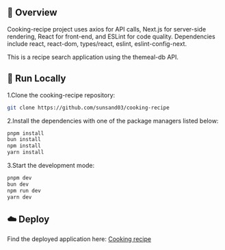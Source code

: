 ## 📌 Overview

Cooking-recipe project uses axios for API calls, Next.js for server-side rendering, React for front-end, and ESLint for code quality. Dependencies include react, react-dom, types/react, eslint, eslint-config-next.

This is a recipe search application using the themeal-db API.

## 🚀 Run Locally
1.Clone the cooking-recipe repository:
```sh
git clone https://github.com/sunsand03/cooking-recipe
```
2.Install the dependencies with one of the package managers listed below:
```bash
pnpm install
bun install
npm install
yarn install
```
3.Start the development mode:
```bash
pnpm dev
bun dev
npm run dev
yarn dev
```

## ☁️ Deploy

Find the deployed application here: [Cooking recipe](https://cooking-recipe-muet3cilk-ibraima-nombos-projects.vercel.app/)




